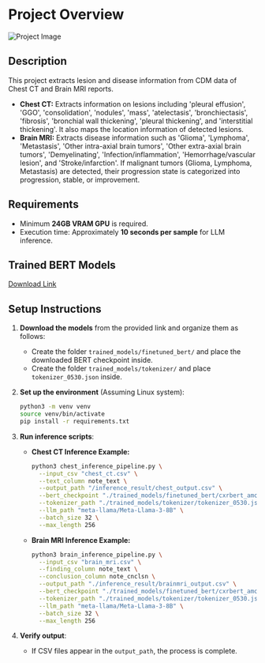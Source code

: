 # Project Overview
![Project Image](images/overview_figure.png)

## Description

This project extracts lesion and disease information from CDM data of Chest CT and Brain MRI reports.

- **Chest CT:** Extracts information on lesions including 'pleural effusion', 'GGO', 'consolidation', 'nodules', 'mass', 'atelectasis', 'bronchiectasis', 'fibrosis', 'bronchial wall thickening', 'pleural thickening', and 'interstitial thickening'. It also maps the location information of detected lesions.
- **Brain MRI:** Extracts disease information such as 'Glioma', 'Lymphoma', 'Metastasis', 'Other intra-axial brain tumors', 'Other extra-axial brain tumors', 'Demyelinating', 'Infection/inflammation', 'Hemorrhage/vascular lesion', and 'Stroke/infarction'. If malignant tumors (Glioma, Lymphoma, Metastasis) are detected, their progression state is categorized into progression, stable, or improvement.

## Requirements

- Minimum **24GB VRAM GPU** is required.
- Execution time: Approximately **10 seconds per sample** for LLM inference.

## Trained BERT Models

[Download Link](https://drive.google.com/file/d/1-sIy56c3kwbu78WVGjFKUOGLf3dpOscG/view?usp=sharing)

## Setup Instructions

1. **Download the models** from the provided link and organize them as follows:

   - Create the folder `trained_models/finetuned_bert/` and place the downloaded BERT checkpoint inside.
   - Create the folder `trained_models/tokenizer/` and place `tokenizer_0530.json` inside.

2. **Set up the environment** (Assuming Linux system):

   ```bash
   python3 -m venv venv
   source venv/bin/activate
   pip install -r requirements.txt
   ```

3. **Run inference scripts**:

   - **Chest CT Inference Example:**

     ```bash
     python3 chest_inference_pipeline.py \
       --input_csv "chest_ct.csv" \
       --text_column note_text \
       --output_path "/inference_result/chest_output.csv" \
       --bert_checkpoint "./trained_models/finetuned_bert/cxrbert_amc_data_pretrain_finetune_chest_ct.ckpt" \
       --tokenizer_path "./trained_models/tokenizer/tokenizer_0530.json" \
       --llm_path "meta-llama/Meta-Llama-3-8B" \
       --batch_size 32 \
       --max_length 256
     ```

   - **Brain MRI Inference Example:**

     ```bash
     python3 brain_inference_pipeline.py \
       --input_csv "brain_mri.csv" \
       --finding_column note_text \
       --conclusion_column note_cnclsn \
       --output_path "./inference_result/brainmri_output.csv" \
       --bert_checkpoint "./trained_models/finetuned_bert/cxrbert_amc_data_pretrain_finetune_brain_mri.ckpt" \
       --tokenizer_path "./trained_models/tokenizer/tokenizer_0530.json" \
       --llm_path "meta-llama/Meta-Llama-3-8B" \
       --batch_size 32 \
       --max_length 256
     ```

4. **Verify output**:

   - If CSV files appear in the `output_path`, the process is complete.

